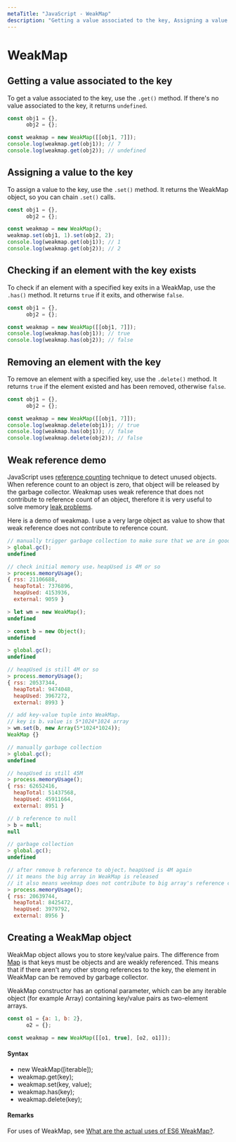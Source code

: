 ```yaml
---
metaTitle: "JavaScript - WeakMap"
description: "Getting a value associated to the key, Assigning a value to the key, Checking if an element with the key exists, Removing an element with the key, Weak reference demo, Creating a WeakMap object"
---
```


# WeakMap



## Getting a value associated to the key


To get a value associated to the key, use the `.get()` method. If there's no value associated to the key, it returns `undefined`.

```js
const obj1 = {},
      obj2 = {};

const weakmap = new WeakMap([[obj1, 7]]);
console.log(weakmap.get(obj1)); // 7
console.log(weakmap.get(obj2)); // undefined

```



## Assigning a value to the key


To assign a value to the key, use the `.set()` method. It returns the WeakMap object, so you can chain `.set()` calls.

```js
const obj1 = {},
      obj2 = {};

const weakmap = new WeakMap();
weakmap.set(obj1, 1).set(obj2, 2);
console.log(weakmap.get(obj1)); // 1
console.log(weakmap.get(obj2)); // 2

```



## Checking if an element with the key exists


To check if an element with a specified key exits in a WeakMap, use the `.has()` method. It returns `true` if it exits, and otherwise `false`.

```js
const obj1 = {},
      obj2 = {};

const weakmap = new WeakMap([[obj1, 7]]);
console.log(weakmap.has(obj1)); // true
console.log(weakmap.has(obj2)); // false

```



## Removing an element with the key


To remove an element with a specified key, use the `.delete()` method. It returns `true` if the element existed and has been removed, otherwise `false`.

```js
const obj1 = {},
      obj2 = {};

const weakmap = new WeakMap([[obj1, 7]]);
console.log(weakmap.delete(obj1)); // true
console.log(weakmap.has(obj1)); // false
console.log(weakmap.delete(obj2)); // false

```



## Weak reference demo


JavaScript uses [reference counting](https://developer.mozilla.org/en-US/docs/Web/JavaScript/Memory_Management) technique to detect unused objects. When reference count to an object is zero, that object will be released by the garbage collector. Weakmap uses weak reference that does not contribute to reference count of an object, therefore it is very useful to solve memory [leak problems](http://stackoverflow.com/questions/29413222/what-are-the-actual-uses-of-es6-weakmap).

Here is a demo of weakmap. I use a very large object as value to show that weak reference does not contribute to reference count.

```js
// manually trigger garbage collection to make sure that we are in good status.
> global.gc(); 
undefined

// check initial memory use，heapUsed is 4M or so
> process.memoryUsage(); 
{ rss: 21106688,
  heapTotal: 7376896,
  heapUsed: 4153936,
  external: 9059 }

> let wm = new WeakMap();
undefined

> const b = new Object();
undefined

> global.gc();
undefined

// heapUsed is still 4M or so
> process.memoryUsage(); 
{ rss: 20537344,
  heapTotal: 9474048,
  heapUsed: 3967272,
  external: 8993 }

// add key-value tuple into WeakMap，
// key is b，value is 5*1024*1024 array 
> wm.set(b, new Array(5*1024*1024));
WeakMap {}

// manually garbage collection
> global.gc();
undefined

// heapUsed is still 45M
> process.memoryUsage(); 
{ rss: 62652416,
  heapTotal: 51437568,
  heapUsed: 45911664,
  external: 8951 }

// b reference to null
> b = null;
null

// garbage collection
> global.gc();
undefined

// after remove b reference to object，heapUsed is 4M again 
// it means the big array in WeakMap is released
// it also means weekmap does not contribute to big array's reference count, only b does.
> process.memoryUsage(); 
{ rss: 20639744,
  heapTotal: 8425472,
  heapUsed: 3979792,
  external: 8956 }

```



## Creating a WeakMap object


WeakMap object allows you to store key/value pairs. The difference from [Map](http://stackoverflow.com/documentation/javascript/1648/map#t=201608080946158722379) is that keys must be objects and are weakly referenced. This means that if there aren't any other strong references to the key, the element in WeakMap can be removed by garbage collector.

WeakMap constructor has an optional parameter, which can be any iterable object (for example Array) containing key/value pairs as two-element arrays.

```js
const o1 = {a: 1, b: 2},
      o2 = {};

const weakmap = new WeakMap([[o1, true], [o2, o1]]);

```



#### Syntax


- new WeakMap([iterable]);
- weakmap.get(key);
- weakmap.set(key, value);
- weakmap.has(key);
- weakmap.delete(key);



#### Remarks


For uses of WeakMap, see [What are the actual uses of ES6 WeakMap?](http://stackoverflow.com/q/29413222/3853934).

